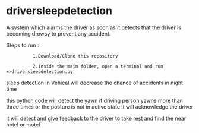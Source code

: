 # driversleepdetection
A system which alarms the driver as soon as it detects that the driver is becoming drowsy to prevent any accident.

Steps to run :

              1.Download/Clone this repository
             
              2.Inside the main folder, open a terminal and run =>driversleepdetection.py
              
sleep detection in Vehical will decrease the chance of accidents in night time


this python code will detect the yawn if driving person yawns more than three times or the posture is not in active state it will acknowledge the driver


it will detect and give feedback to the driver to take rest and find the near hotel or motel
